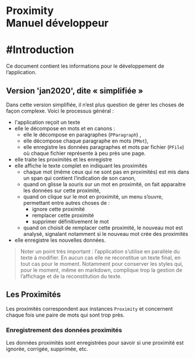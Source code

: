 # Proximity<br>Manuel développeur

# #Introduction

Ce document contient les informations pour le développement de l’application.

## Version 'jan2020', dite « simplifiée »

Dans cette version simplifiée, il n’est plus question de gérer les choses de façon complexe. Voici le processus général :

* l'application reçoit un texte
* elle le décompose en mots et en canons :
  * elle le décompose en paragraphes (`PParagraph`) ,
  * elle décompose chaque paragraphe en mots (`PMot`),
  * elle enregistre les données paragraphes et mots par fichier (`PFile`) où chaque fichier représente à peu près une page.
* elle traite les proximités et les enregistre
* elle affiche le texte complet en indiquant les proximités
  * chaque mot (même ceux qui ne sont pas en proximités) est mis dans un span qui contient l’indication de son canon,
  * quand on glisse la souris sur un mot en proximité, on fait apparaitre les données sur cette proximité,
  * quand on clique sur le mot en proximité, un menu s’ouvre, permettant entre autres choses de :
    * ignore cette proximité
    * remplacer cette proximité
    * supprimer définitivement le mot
  * quand on choisit de remplacer cette proximité, le nouveau mot est analysé, signalant notamment si le nouveau mot crée des proximités
* elle enregistre les nouvelles données.

> Noter un point très important : l’application s’utilise en parallèle du texte à modifier. En aucun cas elle ne reconstitue un texte final, en tout cas pour le moment. Notamment pour conserver les styles qui, pour le moment, même en markdown, complique trop la gestion de l’affichage et de la reconstitution du texte.



## Les Proximités

Les proximités correspondent aux instances `Proximity` et concernent chaque fois une paire de mots qui sont trop près.

### Enregistrement des données proximités

Les données proximités sont enregistrées pour savoir si une proximité est ignorée, corrigée, supprimée, etc.

